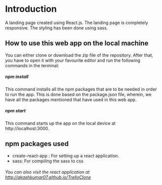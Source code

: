 # Introduction

A landing page created using React.js. The landing page is completely responsive. The styling has been done using sass.

## How to use this web app on the local machine

You can either clone or download the zip file of the repository. After that, you have to open it with your favourite editor and run the following commands in the terminal:

##### npm install

This command installs all the npm packages that are to be needed in order to run the app. This is done based on the package.json file, wherein, we have all the packages mentioned that have used in this web app. 

##### npm start

This command starts up the app on the local device at http://localhost:3000.

## npm packages used
- create-react-app : For setting up a react application.
- sass: For compiling the sass to css

###### You can also visit the react application at http://akashkumar07.github.io/TrelloClone
